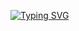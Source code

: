 [![Typing SVG](https://readme-typing-svg.demolab.com/?lines=Not+a+Developer;Just+a+Millennials)](https://git.io/typing-svg)
